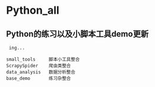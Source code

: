 # Python_all

## Python的练习以及小脚本工具demo更新

~~~
 ing...

small_tools     脚本小工具整合
ScrapySpider    爬虫类整合
data_analysis   数据分析整合
base_demo       练习杂整合
~~~